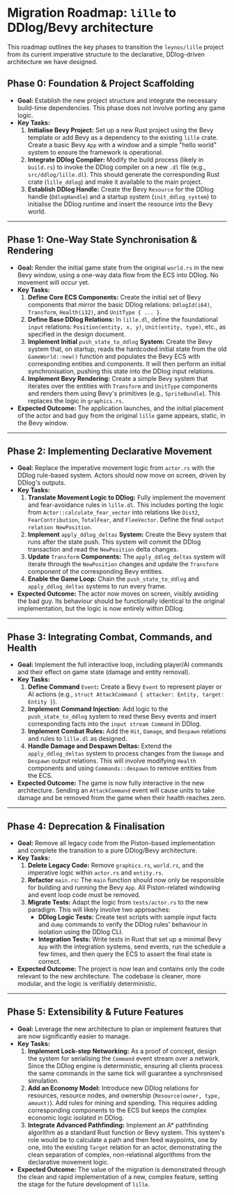 # Migration Roadmap: `lille` to DDlog/Bevy architecture

This roadmap outlines the key phases to transition the `leynos/lille` project
from its current imperative structure to the declarative, DDlog-driven
architecture we have designed.

## Phase 0: Foundation & Project Scaffolding

- **Goal:** Establish the new project structure and integrate the necessary
  build-time dependencies. This phase does not involve porting any game logic.
- **Key Tasks:**
  1. **Initialise Bevy Project:** Set up a new Rust project using the Bevy
     template or add Bevy as a dependency to the existing `lille` crate. Create
     a basic Bevy `App` with a window and a simple "hello world" system to
     ensure the framework is operational.
  2. **Integrate DDlog Compiler:** Modify the build process (likely in
     `build.rs`) to invoke the DDlog compiler on a new `.dl` file (e.g.,
     `src/ddlog/lille.dl`). This should generate the corresponding Rust crate
     (`lille_ddlog`) and make it available to the main project.
  3. **Establish DDlog Handle:** Create the Bevy `Resource` for the DDlog handle
     (`DdlogHandle`) and a startup system (`init_ddlog_system`) to initialise
     the DDlog runtime and insert the resource into the Bevy world.

______________________________________________________________________

## Phase 1: One-Way State Synchronisation & Rendering

- **Goal:** Render the initial game state from the original `world.rs` in the
  new Bevy window, using a one-way data flow from the ECS into DDlog. No
  movement will occur yet.
- **Key Tasks:**
  1. **Define Core ECS Components:** Create the initial set of Bevy components
     that mirror the basic DDlog relations: `DdlogId(i64)`, `Transform`,
     `Health(i32)`, and `UnitType { ... }`.
  2. **Define Base DDlog Relations:** In `lille.dl`, define the foundational
     `input` relations: `Position(entity, x, y)`, `Unit(entity, type)`, etc., as
     specified in the design document.
  3. **Implement Initial** `push_state_to_ddlog` **System:** Create the Bevy
     system that, on startup, reads the hardcoded initial state from the old
     `GameWorld::new()` function and populates the Bevy ECS with corresponding
     entities and components. It will then perform an initial synchronisation,
     pushing this state into the DDlog input relations.
  4. **Implement Bevy Rendering:** Create a simple Bevy system that iterates
     over the entities with `Transform` and `UnitType` components and renders
     them using Bevy's primitives (e.g., `SpriteBundle`). This replaces the
     logic in `graphics.rs`.
- **Expected Outcome:** The application launches, and the initial placement of
  the actor and bad guy from the original `lille` game appears, static, in the
  Bevy window.

______________________________________________________________________

## Phase 2: Implementing Declarative Movement

- **Goal:** Replace the imperative movement logic from `actor.rs` with the DDlog
  rule-based system. Actors should now move on screen, driven by DDlog's
  outputs.
- **Key Tasks:**
  1. **Translate Movement Logic to DDlog:** Fully implement the movement and
     fear-avoidance rules in `lille.dl`. This includes porting the logic from
     `Actor::calculate_fear_vector` into relations like `Dist2`,
     `FearContribution`, `TotalFear`, and `FleeVector`. Define the final
     `output relation NewPosition`.
  2. **Implement** `apply_ddlog_deltas` **System:** Create the Bevy system that
     runs after the state push. This system will commit the DDlog transaction
     and read the `NewPosition` delta changes.
  3. **Update** `Transform` **Components:** The `apply_ddlog_deltas` system will
     iterate through the `NewPosition` changes and update the `Transform`
     component of the corresponding Bevy entities.
  4. **Enable the Game Loop:** Chain the `push_state_to_ddlog` and
     `apply_ddlog_deltas` systems to run every frame.
- **Expected Outcome:** The actor now moves on screen, visibly avoiding the bad
  guy. Its behaviour should be functionally identical to the original
  implementation, but the logic is now entirely within DDlog.

______________________________________________________________________

## Phase 3: Integrating Combat, Commands, and Health

- **Goal:** Implement the full interactive loop, including player/AI commands
  and their effect on game state (damage and entity removal).
- **Key Tasks:**
  1. **Define Command** `Event`**:** Create a Bevy `Event` to represent player
     or AI actions (e.g.,
     `struct AttackCommand { attacker: Entity, target: Entity }`).
  2. **Implement Command Injection:** Add logic to the `push_state_to_ddlog`
     system to read these Bevy events and insert corresponding facts into the
     `input stream Command` in DDlog.
  3. **Implement Combat Rules:** Add the `Hit`, `Damage`, and `Despawn`
     relations and rules to `lille.dl` as designed.
  4. **Handle Damage and Despawn Deltas:** Extend the `apply_ddlog_deltas`
     system to process changes from the `Damage` and `Despawn` output relations.
     This will involve modifying `Health` components and using
     `Commands::despawn` to remove entities from the ECS.
- **Expected Outcome:** The game is now fully interactive in the new
  architecture. Sending an `AttackCommand` event will cause units to take damage
  and be removed from the game when their health reaches zero.

______________________________________________________________________

## Phase 4: Deprecation & Finalisation

- **Goal:** Remove all legacy code from the Piston-based implementation and
  complete the transition to a pure DDlog/Bevy architecture.
- **Key Tasks:**
  1. **Delete Legacy Code:** Remove `graphics.rs`, `world.rs`, and the
     imperative logic within `actor.rs` and `entity.rs`.
  2. **Refactor** `main.rs`**:** The `main` function should now only be
     responsible for building and running the Bevy `App`. All Piston-related
     windowing and event loop code must be removed.
  3. **Migrate Tests:** Adapt the logic from `tests/actor.rs` to the new
     paradigm. This will likely involve two approaches:
     - **DDlog Logic Tests:** Create test scripts with sample input facts and
       `dump` commands to verify the DDlog rules' behaviour in isolation using
       the DDlog CLI.
     - **Integration Tests:** Write tests in Rust that set up a minimal Bevy
       `App` with the integration systems, send events, run the schedule a few
       times, and then query the ECS to assert the final state is correct.
- **Expected Outcome:** The project is now lean and contains only the code
  relevant to the new architecture. The codebase is cleaner, more modular, and
  the logic is verifiably deterministic.

______________________________________________________________________

## Phase 5: Extensibility & Future Features

- **Goal:** Leverage the new architecture to plan or implement features that are
  now significantly easier to manage.
- **Key Tasks:**
  1. **Implement Lock-step Networking:** As a proof of concept, design the
     system for serialising the `Command` event stream over a network. Since the
     DDlog engine is deterministic, ensuring all clients process the same
     commands in the same tick will guarantee a synchronised simulation.
  2. **Add an Economy Model:** Introduce new DDlog relations for resources,
     resource nodes, and ownership (`Resource(owner, type, amount)`). Add rules
     for mining and spending. This requires adding corresponding components to
     the ECS but keeps the complex economic logic isolated in DDlog.
  3. **Integrate Advanced Pathfinding:** Implement an A\* pathfinding algorithm
     as a standard Rust function or Bevy system. This system's role would be to
     calculate a path and then feed waypoints, one by one, into the existing
     `Target` relation for an actor, demonstrating the clean separation of
     complex, non-relational algorithms from the declarative movement logic.
- **Expected Outcome:** The value of the migration is demonstrated through the
  clean and rapid implementation of a new, complex feature, setting the stage
  for the future development of `lille`.
